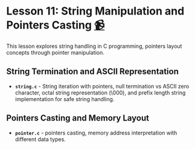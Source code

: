 # Lesson 11: String Manipulation and Pointers Casting [:video_camera:](https://youtu.be/msGzuneFpDU?si=FJyYTvXVonVbpTkr)

This lesson explores string handling in C programming, pointers  layout concepts through pointer manipulation.

## String Termination and ASCII Representation
- **`string.c`** - String iteration with pointers, null termination vs ASCII zero character, octal string representation (\000), and prefix length string implementation for safe string handling.

## Pointers Casting and Memory Layout 
- **`pointer.c`** - pointers casting, memory address interpretation with different data types.
